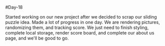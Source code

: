#Day-18

Started working on our new project after we decided to scrap our sliding puzzle idea. Made a lot of progress in one day. We are rendering pictures, randomizing them, and tracking score. We just need to finish styling, complete local storage, render score board, and complete our about us page, and we'll be good to go.
